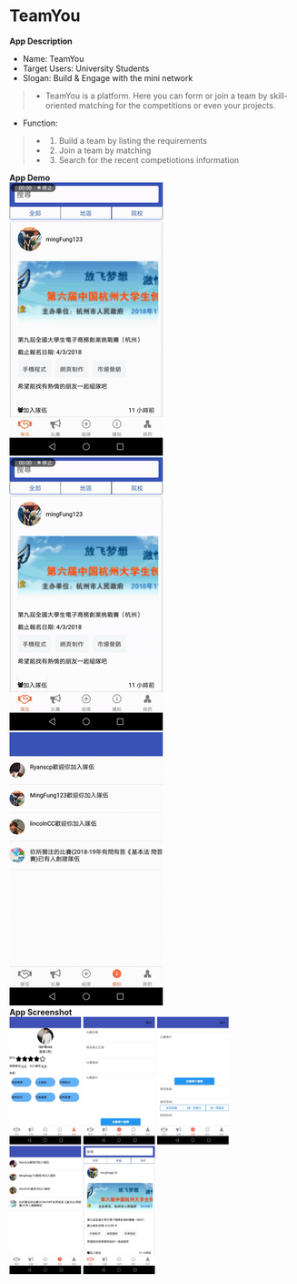 # TeamYou


 **App Description**
  * Name: TeamYou
  * Target Users: University Students
  * Slogan: Build & Engage with the mini network
  > * TeamYou is a platform. Here you can form or join a team by skill-oriented matching for the competitions or even your projects.
  * Function:
   > * 1. Build a team by listing the requirements 
   > * 2. Join a team by matching 
   > * 3. Search for the recent competiotions information</br>
   
  **App Demo**</br>
  ![image](https://github.com/Lam129/TeamYou/blob/master/app_screenshot/Join.gif)
  ![image](https://github.com/Lam129/TeamYou/blob/master/app_screenshot/differentPage.gif)
  ![image](https://github.com/Lam129/TeamYou/blob/master/app_screenshot/notifiaction.gif)</br>
  **App Screenshot**</br>
  <img src="https://github.com/Lam129/TeamYou/blob/master/app_screenshot/我的頁面.jpeg" width="25%" height="25%">
  <img src="https://github.com/Lam129/TeamYou/blob/master/app_screenshot/組隊頁面.jpeg" width="25%" height="25%">
  <img src="https://github.com/Lam129/TeamYou/blob/master/app_screenshot/組隊頁面2.jpeg" width="25%" height="25%">
  <img src="https://github.com/Lam129/TeamYou/blob/master/app_screenshot/通知頁面.jpeg" width="25%" height="25%">
  <img src="https://github.com/Lam129/TeamYou/blob/master/app_screenshot/隊伍頁面.jpeg" width="25%" height="25%">
  
